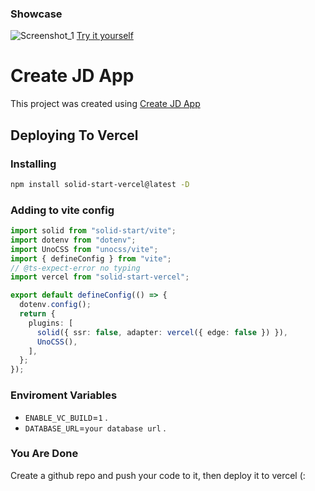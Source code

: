 ### Showcase

![Screenshot_1](https://user-images.githubusercontent.com/91349014/208101437-aaf29350-e34a-4a51-92a1-f5475b95b77f.png)
[Try it yourself](https://jd-todos.vercel.app)

# Create JD App

This project was created using [Create JD App](https://github.com/OrJDev/create-jd-app)

## Deploying To Vercel

### Installing

```bash
npm install solid-start-vercel@latest -D
```

### Adding to vite config

```ts
import solid from "solid-start/vite";
import dotenv from "dotenv";
import UnoCSS from "unocss/vite";
import { defineConfig } from "vite";
// @ts-expect-error no typing
import vercel from "solid-start-vercel";

export default defineConfig(() => {
  dotenv.config();
  return {
    plugins: [
      solid({ ssr: false, adapter: vercel({ edge: false }) }),
      UnoCSS(),
    ],
  };
});
```

### Enviroment Variables

- `ENABLE_VC_BUILD`=`1` .
- `DATABASE_URL`=`your database url` .

### You Are Done

Create a github repo and push your code to it, then deploy it to vercel (:
